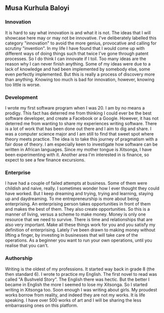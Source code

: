 ## Musa Kurhula Baloyi


### Innovation

It is hard to say what innovation is and what it is not. The ideas that I will showcase here may or may not be innovative. I've deliberately labelled this category "innovation" to avoid the more genius, provocative and calling for scrutiny "invention". In my life I have found that I would come up with different ways of doing things such that twice I've gone through patent processes. So I do think I can innovate if I toil. Too many ideas are the reason why I can never finish anything. Some of my ideas were due to a lack of knowledge and had been implemented by somebody else, some even perfectly implemented. But this is really a process of discovery more than anything. Knowing too much is bad for innovation, however, knowing too little is worse. 

### Development

I wrote my first software program when I was 20. I am by no means a prodigy. This fact has deterred me from thinking I could ever be the best software developer, and create a Facebook or a Google. However, it has not deterred me from wanting to share my experiences writing software. There is a lot of work that has been done out there and I aim to dig and share. I was a computer science major and I am still to find that sweet spot where theory meets practice. The idea is to take this journey of pragmatism with a fair dose of theory. I am especially keen to investigate how software can be written in African languages. Since my mother tongue is Xitsonga, I have been experimenting with it. Another area I'm interested in is finance, so expect to see a few finance excursions. 

### Enterprise

I have had a couple of failed attempts at business. Some of them were childish and naive, really. I sometimes wonder how I ever thought they could have worked. But I keep dreaming and trying, trying and learning, staying up and daydreaming. To me entrepreneurship is more about being enterprising. An enterprising person takes opportunities in front of them and makes the best of them. They also create opportunities. So this is a manner of living, versus a scheme to make money. Money is only one resource that we need to survive. There is time and relationships that are also very important. Make all these things work for you and you satisfy my definition of enterprising. Lately I've been drawn to making money without lifting a finger, by investing in businesses that will take care of the operations. As a beginner you want to run your own operations, until you realise that you can't. 

### Authorship

Writing is the oldest of my professions. It started way back in grade 8 (the then standard 6). I wrote to practice my English. The first novel to read was called "A Bushveld Story". The English there was hectic. But the better I became in English the more I seemed to lose my Xitsonga. So I started writing in Xitsonga too. Soon enough I was writing about girls. My proudest works borrow from reality, and indeed they are not my works. It is life speaking. I have over 500 works of art and I will be sharing the less embarrassing ones on this platform.

<!-- ## Blog

Markdown is a lightweight and easy-to-use syntax for styling your writing. It includes conventions for

```markdown
Syntax highlighted code block

# Header 1
## Header 2
### Header 3

- Bulleted
- List

1. Numbered
2. List

**Bold** and _Italic_ and `Code` text

[Link](url) and ![Image](src)
```

For more details see [Basic writing and formatting syntax](https://docs.github.com/en/github/writing-on-github/getting-started-with-writing-and-formatting-on-github/basic-writing-and-formatting-syntax).

### Jekyll Themes

Your Pages site will use the layout and styles from the Jekyll theme you have selected in your [repository settings](https://github.com/kurhula/kurhula.github.io/settings/pages). The name of this theme is saved in the Jekyll `_config.yml` configuration file.

### Support or Contact

Having trouble with Pages? Check out our [documentation](https://docs.github.com/categories/github-pages-basics/) or [contact support](https://support.github.com/contact) and we’ll help you sort it out.
 -->
